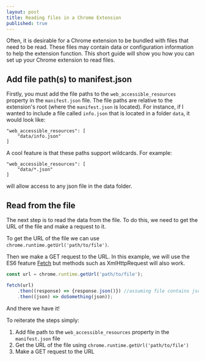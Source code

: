 ```yaml
---
layout: post
title: Reading files in a Chrome Extension
published: true
---
```

Often, it is desirable for a Chrome extension to be bundled with files that
need to be read. These files may contain data or configuration information to help
the extension function. This short guide will show you how you can set up your Chrome extension to read files.

## Add file path(s) to manifest.json
Firstly, you must add the file paths to the `web_accessible_resources` property
in the `manifest.json` file. The file paths are relative to the extension's root (where
the `manifest.json` is located). For instance, if I wanted to include a file
called `info.json` that is located in a folder `data`, it would look like:

```
"web_accessible_resources": [
    "data/info.json"
]
```

A cool feature is that these paths support wildcards. For example:

```
"web_accessible_resources": [
    "data/*.json"
]
```

will allow access to any json file in the data folder.


## Read from the file
The next step is to read the data from the file. To do this, we need to get the
URL of the file and make a request to it.

To get the URL of the file we can use `chrome.runtime.getUrl('path/to/file')`.

Then we make a GET request to the URL. In this example, we will use the ES6 feature [Fetch](https://developer.mozilla.org/en-US/docs/Web/API/Fetch_API) but methods such as XmlHttpRequest will also work.

```javascript
const url = chrome.runtime.getUrl('path/to/file');

fetch(url)
    .then((response) => {response.json()}) //assuming file contains json
    .then((json) => doSomething(json));    
```

And there we have it!

To reiterate the steps simply:

1. Add file path to the `web_accessible_resources` property in the `manifest.json` file
2. Get the URL of the file using `chrome.runtime.getUrl('path/to/file')`
3. Make a GET request to the URL

